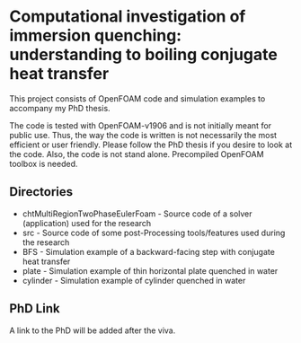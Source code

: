 # Computational investigation of immersion quenching:  understanding to boiling conjugate heat transfer

This project consists of OpenFOAM code and simulation examples to accompany my PhD thesis.


The code is tested with OpenFOAM-v1906 and is not initially meant for public use. Thus, the way the code is written is not necessarily the most efficient or user friendly. Please follow the PhD thesis if you desire to look at the code. Also, the code is not stand alone. Precompiled OpenFOAM toolbox is needed.

## Directories


* chtMultiRegionTwoPhaseEulerFoam - Source code of a solver (application) used for the research
* src - Source code of some post-Processing tools/features used during the research
* BFS - Simulation example of a backward-facing step with conjugate heat transfer
* plate - Simulation example of thin horizontal plate quenched in water
* cylinder - Simulation example of cylinder quenched in water

## PhD Link

A link to the PhD will be added after the viva.
